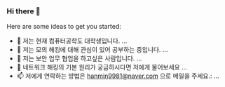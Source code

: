 ### Hi there 👋


Here are some ideas to get you started:

- 🔭 저는 현재 컴퓨터공학도 대학생입니다. ...
- 🌱 저는 모의 해킹에 대해 관심이 있어 공부하는 중입니다. ...
- 👯 저는 보안 업무 협업을 하고싶은 사람입니다. ...
- 💬 네트워크 해킹의 기본 원리가 궁금하시다면 저에게 물어보세요 ...
- 📫 저에게 연락하는 방법은 hanmin9981@naver.com 으로 메일을 주세요.: ...

